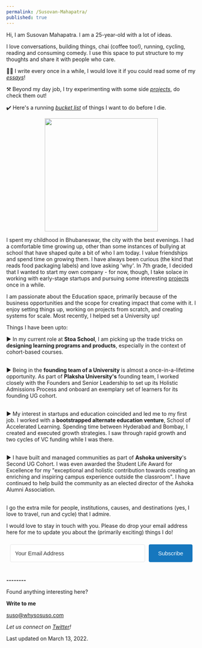 ```yaml
---
permalink: /Susovan-Mahapatra/
published: true
---
```


Hi, I am Susovan Mahapatra. I am a 25-year-old with a lot of ideas.

I love conversations, building things, chai (coffee too!), running, cycling, reading and consuming comedy. I use this space to put structure to my thoughts and share it with people who care.

✍🏽 I write every once in a while, I would love it if you could read some of my _[essays](https://whysosuso.com/essays/)_! 

⚒️ Beyond my day job, I try experimenting with some side _[projects](https://whysosuso.com/projects/)_, do check them out!

✔️ Here's a running _[bucket list](https://whysosuso.com/Susovan-Mahapatra-bucket-list/)_ of things I want to do before I die. 

<p align="center">
<img class="img-responsive" src="https://i.ibb.co/BPx9mGk/Susovan.png" style="width:300px;height:300px;">
</p>

I spent my childhood in Bhubaneswar, the city with the best evenings. I had a comfortable time growing up, other than some instances of bullying at school that have shaped quite a bit of who I am today. I value friendships and spend time on growing them. I have always been curious (the kind that reads food packaging labels) and love asking 'why'. In 7th grade, I decided that I wanted to start my own company - for now, though, I take solace in working with early-stage startups and pursuing some interesting [projects](https://whysosuso.com/projects/) once in a while.

I am passionate about the Education space, primarily because of the business opportunities and the scope for creating impact that come with it. I enjoy setting things up, working on projects from scratch, and creating systems for scale. Most recently, I helped set a University up!

Things I have been upto: 

▶️ In my current role at **Stoa School**, I am picking up the trade tricks on **designing learning programs and products**, especially in the context of cohort-based courses.<br> <br>

▶️ Being in the **founding team of a University** is almost a once-in-a-lifetime opportunity. As part of **Plaksha University's** founding team, I worked closely with the Founders and Senior Leadership to set up its Holistic Admissions Process and onboard an exemplary set of learners for its founding UG cohort. <br> <br>

▶️ My interest in startups and education coincided and led me to my first job. I worked with a **bootstrapped alternate education venture**, School of Accelerated Learning. Spending time between Hyderabad and Bombay, I created and executed growth strategies. I saw through rapid growth and two cycles of VC funding while I was there.<br> <br>

▶️ I have built and managed communities as part of **Ashoka university**'s Second UG Cohort. I was even awarded the Student Life Award for Excellence for my "exceptional and holistic contribution towards creating an enriching and inspiring campus experience outside the classroom". I have continued to help build the community as an elected director of the Ashoka Alumni Association.<br> <br>

I go the extra mile for people, institutions, causes, and destinations (yes, I love to travel, run and cycle) that I admire.

I would love to stay in touch with you. Please do drop your email address here for me to update you about the (primarily exciting) things I do!

<script src="https://f.convertkit.com/ckjs/ck.5.js"></script>
<form action="https://app.convertkit.com/forms/2375423/subscriptions" class="seva-form formkit-form" method="post" data-sv-form="2375423" data-uid="f13526ea1a" data-format="inline" data-version="5" data-options="{&quot;settings&quot;:{&quot;after_subscribe&quot;:{&quot;action&quot;:&quot;message&quot;,&quot;success_message&quot;:&quot;Thank you! This means a lot. You will hear from me soon. &quot;,&quot;redirect_url&quot;:&quot;&quot;},&quot;analytics&quot;:{&quot;google&quot;:null,&quot;facebook&quot;:null,&quot;segment&quot;:null,&quot;pinterest&quot;:null,&quot;sparkloop&quot;:null,&quot;googletagmanager&quot;:null},&quot;modal&quot;:{&quot;trigger&quot;:&quot;timer&quot;,&quot;scroll_percentage&quot;:null,&quot;timer&quot;:5,&quot;devices&quot;:&quot;all&quot;,&quot;show_once_every&quot;:15},&quot;powered_by&quot;:{&quot;show&quot;:true,&quot;url&quot;:&quot;https://convertkit.com?utm_campaign=poweredby&amp;utm_content=form&amp;utm_medium=referral&amp;utm_source=dynamic&quot;},&quot;recaptcha&quot;:{&quot;enabled&quot;:false},&quot;return_visitor&quot;:{&quot;action&quot;:&quot;show&quot;,&quot;custom_content&quot;:&quot;&quot;},&quot;slide_in&quot;:{&quot;display_in&quot;:&quot;bottom_right&quot;,&quot;trigger&quot;:&quot;timer&quot;,&quot;scroll_percentage&quot;:null,&quot;timer&quot;:5,&quot;devices&quot;:&quot;all&quot;,&quot;show_once_every&quot;:15},&quot;sticky_bar&quot;:{&quot;display_in&quot;:&quot;top&quot;,&quot;trigger&quot;:&quot;timer&quot;,&quot;scroll_percentage&quot;:null,&quot;timer&quot;:5,&quot;devices&quot;:&quot;all&quot;,&quot;show_once_every&quot;:15}},&quot;version&quot;:&quot;5&quot;}" min-width="400 500 600 700 800"><div data-style="clean"><ul class="formkit-alert formkit-alert-error" data-element="errors" data-group="alert"></ul><div data-element="fields" data-stacked="false" class="seva-fields formkit-fields"><div class="formkit-field"><input class="formkit-input" name="email_address" aria-label="Your Email Address" placeholder="Your Email Address" required="" type="email" style="color: rgb(0, 0, 0); border-color: rgb(227, 227, 227); border-radius: 4px; font-weight: 400;"></div><button data-element="submit" class="formkit-submit formkit-submit" style="color: rgb(255, 255, 255); background-color: rgb(22, 119, 190); border-radius: 4px; font-weight: 400;"><div class="formkit-spinner"><div></div><div></div><div></div></div><span class="">Subscribe</span></button></div><div class="formkit-powered-by-convertkit-container"></div></div><style>.formkit-form[data-uid="f13526ea1a"] *{box-sizing:border-box;}.formkit-form[data-uid="f13526ea1a"]{-webkit-font-smoothing:antialiased;-moz-osx-font-smoothing:grayscale;}.formkit-form[data-uid="f13526ea1a"] legend{border:none;font-size:inherit;margin-bottom:10px;padding:0;position:relative;display:table;}.formkit-form[data-uid="f13526ea1a"] fieldset{border:0;padding:0.01em 0 0 0;margin:0;min-width:0;}.formkit-form[data-uid="f13526ea1a"] body:not(:-moz-handler-blocked) fieldset{display:table-cell;}.formkit-form[data-uid="f13526ea1a"] h1,.formkit-form[data-uid="f13526ea1a"] h2,.formkit-form[data-uid="f13526ea1a"] h3,.formkit-form[data-uid="f13526ea1a"] h4,.formkit-form[data-uid="f13526ea1a"] h5,.formkit-form[data-uid="f13526ea1a"] h6{color:inherit;font-size:inherit;font-weight:inherit;}.formkit-form[data-uid="f13526ea1a"] p{color:inherit;font-size:inherit;font-weight:inherit;}.formkit-form[data-uid="f13526ea1a"] ol:not([template-default]),.formkit-form[data-uid="f13526ea1a"] ul:not([template-default]),.formkit-form[data-uid="f13526ea1a"] blockquote:not([template-default]){text-align:left;}.formkit-form[data-uid="f13526ea1a"] p:not([template-default]),.formkit-form[data-uid="f13526ea1a"] hr:not([template-default]),.formkit-form[data-uid="f13526ea1a"] blockquote:not([template-default]),.formkit-form[data-uid="f13526ea1a"] ol:not([template-default]),.formkit-form[data-uid="f13526ea1a"] ul:not([template-default]){color:inherit;font-style:initial;}.formkit-form[data-uid="f13526ea1a"] .ordered-list,.formkit-form[data-uid="f13526ea1a"] .unordered-list{list-style-position:outside !important;padding-left:1em;}.formkit-form[data-uid="f13526ea1a"] .list-item{padding-left:0;}.formkit-form[data-uid="f13526ea1a"][data-format="modal"]{display:none;}.formkit-form[data-uid="f13526ea1a"][data-format="slide in"]{display:none;}.formkit-form[data-uid="f13526ea1a"][data-format="sticky bar"]{display:none;}.formkit-sticky-bar .formkit-form[data-uid="f13526ea1a"][data-format="sticky bar"]{display:block;}.formkit-form[data-uid="f13526ea1a"] .formkit-input,.formkit-form[data-uid="f13526ea1a"] .formkit-select,.formkit-form[data-uid="f13526ea1a"] .formkit-checkboxes{width:100%;}.formkit-form[data-uid="f13526ea1a"] .formkit-button,.formkit-form[data-uid="f13526ea1a"] .formkit-submit{border:0;border-radius:5px;color:#ffffff;cursor:pointer;display:inline-block;text-align:center;font-size:15px;font-weight:500;cursor:pointer;margin-bottom:15px;overflow:hidden;padding:0;position:relative;vertical-align:middle;}.formkit-form[data-uid="f13526ea1a"] .formkit-button:hover,.formkit-form[data-uid="f13526ea1a"] .formkit-submit:hover,.formkit-form[data-uid="f13526ea1a"] .formkit-button:focus,.formkit-form[data-uid="f13526ea1a"] .formkit-submit:focus{outline:none;}.formkit-form[data-uid="f13526ea1a"] .formkit-button:hover > span,.formkit-form[data-uid="f13526ea1a"] .formkit-submit:hover > span,.formkit-form[data-uid="f13526ea1a"] .formkit-button:focus > span,.formkit-form[data-uid="f13526ea1a"] .formkit-submit:focus > span{background-color:rgba(0,0,0,0.1);}.formkit-form[data-uid="f13526ea1a"] .formkit-button > span,.formkit-form[data-uid="f13526ea1a"] .formkit-submit > span{display:block;-webkit-transition:all 300ms ease-in-out;transition:all 300ms ease-in-out;padding:12px 24px;}.formkit-form[data-uid="f13526ea1a"] .formkit-input{background:#ffffff;font-size:15px;padding:12px;border:1px solid #e3e3e3;-webkit-flex:1 0 auto;-ms-flex:1 0 auto;flex:1 0 auto;line-height:1.4;margin:0;-webkit-transition:border-color ease-out 300ms;transition:border-color ease-out 300ms;}.formkit-form[data-uid="f13526ea1a"] .formkit-input:focus{outline:none;border-color:#1677be;-webkit-transition:border-color ease 300ms;transition:border-color ease 300ms;}.formkit-form[data-uid="f13526ea1a"] .formkit-input::-webkit-input-placeholder{color:inherit;opacity:0.8;}.formkit-form[data-uid="f13526ea1a"] .formkit-input::-moz-placeholder{color:inherit;opacity:0.8;}.formkit-form[data-uid="f13526ea1a"] .formkit-input:-ms-input-placeholder{color:inherit;opacity:0.8;}.formkit-form[data-uid="f13526ea1a"] .formkit-input::placeholder{color:inherit;opacity:0.8;}.formkit-form[data-uid="f13526ea1a"] [data-group="dropdown"]{position:relative;display:inline-block;width:100%;}.formkit-form[data-uid="f13526ea1a"] [data-group="dropdown"]::before{content:"";top:calc(50% - 2.5px);right:10px;position:absolute;pointer-events:none;border-color:#4f4f4f transparent transparent transparent;border-style:solid;border-width:6px 6px 0 6px;height:0;width:0;z-index:999;}.formkit-form[data-uid="f13526ea1a"] [data-group="dropdown"] select{height:auto;width:100%;cursor:pointer;color:#333333;line-height:1.4;margin-bottom:0;padding:0 6px;-webkit-appearance:none;-moz-appearance:none;appearance:none;font-size:15px;padding:12px;padding-right:25px;border:1px solid #e3e3e3;background:#ffffff;}.formkit-form[data-uid="f13526ea1a"] [data-group="dropdown"] select:focus{outline:none;}.formkit-form[data-uid="f13526ea1a"] [data-group="checkboxes"]{text-align:left;margin:0;}.formkit-form[data-uid="f13526ea1a"] [data-group="checkboxes"] [data-group="checkbox"]{margin-bottom:10px;}.formkit-form[data-uid="f13526ea1a"] [data-group="checkboxes"] [data-group="checkbox"] *{cursor:pointer;}.formkit-form[data-uid="f13526ea1a"] [data-group="checkboxes"] [data-group="checkbox"]:last-of-type{margin-bottom:0;}.formkit-form[data-uid="f13526ea1a"] [data-group="checkboxes"] [data-group="checkbox"] input[type="checkbox"]{display:none;}.formkit-form[data-uid="f13526ea1a"] [data-group="checkboxes"] [data-group="checkbox"] input[type="checkbox"] + label::after{content:none;}.formkit-form[data-uid="f13526ea1a"] [data-group="checkboxes"] [data-group="checkbox"] input[type="checkbox"]:checked + label::after{border-color:#ffffff;content:"";}.formkit-form[data-uid="f13526ea1a"] [data-group="checkboxes"] [data-group="checkbox"] input[type="checkbox"]:checked + label::before{background:#10bf7a;border-color:#10bf7a;}.formkit-form[data-uid="f13526ea1a"] [data-group="checkboxes"] [data-group="checkbox"] label{position:relative;display:inline-block;padding-left:28px;}.formkit-form[data-uid="f13526ea1a"] [data-group="checkboxes"] [data-group="checkbox"] label::before,.formkit-form[data-uid="f13526ea1a"] [data-group="checkboxes"] [data-group="checkbox"] label::after{position:absolute;content:"";display:inline-block;}.formkit-form[data-uid="f13526ea1a"] [data-group="checkboxes"] [data-group="checkbox"] label::before{height:16px;width:16px;border:1px solid #e3e3e3;background:#ffffff;left:0px;top:3px;}.formkit-form[data-uid="f13526ea1a"] [data-group="checkboxes"] [data-group="checkbox"] label::after{height:4px;width:8px;border-left:2px solid #4d4d4d;border-bottom:2px solid #4d4d4d;-webkit-transform:rotate(-45deg);-ms-transform:rotate(-45deg);transform:rotate(-45deg);left:4px;top:8px;}.formkit-form[data-uid="f13526ea1a"] .formkit-alert{background:#f9fafb;border:1px solid #e3e3e3;border-radius:5px;-webkit-flex:1 0 auto;-ms-flex:1 0 auto;flex:1 0 auto;list-style:none;margin:25px auto;padding:12px;text-align:center;width:100%;}.formkit-form[data-uid="f13526ea1a"] .formkit-alert:empty{display:none;}.formkit-form[data-uid="f13526ea1a"] .formkit-alert-success{background:#d3fbeb;border-color:#10bf7a;color:#0c905c;}.formkit-form[data-uid="f13526ea1a"] .formkit-alert-error{background:#fde8e2;border-color:#f2643b;color:#ea4110;}.formkit-form[data-uid="f13526ea1a"] .formkit-spinner{display:-webkit-box;display:-webkit-flex;display:-ms-flexbox;display:flex;height:0px;width:0px;margin:0 auto;position:absolute;top:0;left:0;right:0;width:0px;overflow:hidden;text-align:center;-webkit-transition:all 300ms ease-in-out;transition:all 300ms ease-in-out;}.formkit-form[data-uid="f13526ea1a"] .formkit-spinner > div{margin:auto;width:12px;height:12px;background-color:#fff;opacity:0.3;border-radius:100%;display:inline-block;-webkit-animation:formkit-bouncedelay-formkit-form-data-uid-f13526ea1a- 1.4s infinite ease-in-out both;animation:formkit-bouncedelay-formkit-form-data-uid-f13526ea1a- 1.4s infinite ease-in-out both;}.formkit-form[data-uid="f13526ea1a"] .formkit-spinner > div:nth-child(1){-webkit-animation-delay:-0.32s;animation-delay:-0.32s;}.formkit-form[data-uid="f13526ea1a"] .formkit-spinner > div:nth-child(2){-webkit-animation-delay:-0.16s;animation-delay:-0.16s;}.formkit-form[data-uid="f13526ea1a"] .formkit-submit[data-active] .formkit-spinner{opacity:1;height:100%;width:50px;}.formkit-form[data-uid="f13526ea1a"] .formkit-submit[data-active] .formkit-spinner ~ span{opacity:0;}.formkit-form[data-uid="f13526ea1a"] .formkit-powered-by[data-active="false"]{opacity:0.35;}.formkit-form[data-uid="f13526ea1a"] .formkit-powered-by-convertkit-container{display:-webkit-box;display:-webkit-flex;display:-ms-flexbox;display:flex;width:100%;z-index:5;margin:10px 0;position:relative;}.formkit-form[data-uid="f13526ea1a"] .formkit-powered-by-convertkit-container[data-active="false"]{opacity:0.35;}.formkit-form[data-uid="f13526ea1a"] .formkit-powered-by-convertkit{-webkit-align-items:center;-webkit-box-align:center;-ms-flex-align:center;align-items:center;background-color:#ffffff;border:1px solid #dce1e5;border-radius:4px;color:#373f45;cursor:pointer;display:block;height:36px;margin:0 auto;opacity:0.95;padding:0;-webkit-text-decoration:none;text-decoration:none;text-indent:100%;-webkit-transition:ease-in-out all 200ms;transition:ease-in-out all 200ms;white-space:nowrap;overflow:hidden;-webkit-user-select:none;-moz-user-select:none;-ms-user-select:none;user-select:none;width:190px;background-repeat:no-repeat;background-position:center;background-image:url("data:image/svg+xml;charset=utf8,%3Csvg width='162' height='20' viewBox='0 0 162 20' fill='none' xmlns='http://www.w3.org/2000/svg'%3E%3Cpath d='M83.0561 15.2457C86.675 15.2457 89.4722 12.5154 89.4722 9.14749C89.4722 5.99211 86.8443 4.06563 85.1038 4.06563C82.6801 4.06563 80.7373 5.76407 80.4605 8.28551C80.4092 8.75244 80.0387 9.14403 79.5686 9.14069C78.7871 9.13509 77.6507 9.12841 76.9314 9.13092C76.6217 9.13199 76.3658 8.88106 76.381 8.57196C76.4895 6.38513 77.2218 4.3404 78.618 2.76974C80.1695 1.02445 82.4289 0 85.1038 0C89.5979 0 93.8406 4.07791 93.8406 9.14749C93.8406 14.7608 89.1832 19.3113 83.1517 19.3113C78.8502 19.3113 74.5179 16.5041 73.0053 12.5795C72.9999 12.565 72.9986 12.5492 73.0015 12.534C73.0218 12.4179 73.0617 12.3118 73.1011 12.2074C73.1583 12.0555 73.2143 11.907 73.2062 11.7359L73.18 11.1892C73.174 11.0569 73.2075 10.9258 73.2764 10.8127C73.3452 10.6995 73.4463 10.6094 73.5666 10.554L73.7852 10.4523C73.9077 10.3957 74.0148 10.3105 74.0976 10.204C74.1803 10.0974 74.2363 9.97252 74.2608 9.83983C74.3341 9.43894 74.6865 9.14749 75.0979 9.14749C75.7404 9.14749 76.299 9.57412 76.5088 10.1806C77.5188 13.1 79.1245 15.2457 83.0561 15.2457Z' fill='%23373F45'/%3E%3Cpath d='M155.758 6.91365C155.028 6.91365 154.804 6.47916 154.804 5.98857C154.804 5.46997 154.986 5.06348 155.758 5.06348C156.53 5.06348 156.712 5.46997 156.712 5.98857C156.712 6.47905 156.516 6.91365 155.758 6.91365ZM142.441 12.9304V9.32833L141.415 9.32323V8.90392C141.415 8.44719 141.786 8.07758 142.244 8.07986L142.441 8.08095V6.55306L144.082 6.09057V8.08073H145.569V8.50416C145.569 8.61242 145.548 8.71961 145.506 8.81961C145.465 8.91961 145.404 9.01047 145.328 9.08699C145.251 9.16351 145.16 9.2242 145.06 9.26559C144.96 9.30698 144.853 9.32826 144.745 9.32822H144.082V12.7201C144.082 13.2423 144.378 13.4256 144.76 13.4887C145.209 13.5629 145.583 13.888 145.583 14.343V14.9626C144.029 14.9626 142.441 14.8942 142.441 12.9304Z' fill='%23373F45'/%3E%3Cpath d='M110.058 7.92554C108.417 7.88344 106.396 8.92062 106.396 11.5137C106.396 14.0646 108.417 15.0738 110.058 15.0318C111.742 15.0738 113.748 14.0646 113.748 11.5137C113.748 8.92062 111.742 7.88344 110.058 7.92554ZM110.07 13.7586C108.878 13.7586 108.032 12.8905 108.032 11.461C108.032 10.1013 108.878 9.20569 110.071 9.20569C111.263 9.20569 112.101 10.0995 112.101 11.459C112.101 12.8887 111.263 13.7586 110.07 13.7586Z' fill='%23373F45'/%3E%3Cpath d='M118.06 7.94098C119.491 7.94098 120.978 8.33337 120.978 11.1366V14.893H120.063C119.608 14.893 119.238 14.524 119.238 14.0689V10.9965C119.238 9.66506 118.747 9.16047 117.891 9.16047C117.414 9.16047 116.797 9.52486 116.502 9.81915V14.069C116.502 14.1773 116.481 14.2845 116.44 14.3845C116.398 14.4845 116.337 14.5753 116.261 14.6519C116.184 14.7284 116.093 14.7891 115.993 14.8305C115.893 14.8719 115.786 14.8931 115.678 14.8931H114.847V8.10918H115.773C115.932 8.10914 116.087 8.16315 116.212 8.26242C116.337 8.36168 116.424 8.50033 116.46 8.65577C116.881 8.19328 117.428 7.94098 118.06 7.94098ZM122.854 8.09713C123.024 8.09708 123.19 8.1496 123.329 8.2475C123.468 8.34541 123.574 8.48391 123.631 8.64405L125.133 12.8486L126.635 8.64415C126.692 8.48402 126.798 8.34551 126.937 8.2476C127.076 8.1497 127.242 8.09718 127.412 8.09724H128.598L126.152 14.3567C126.091 14.5112 125.986 14.6439 125.849 14.7374C125.711 14.831 125.549 14.881 125.383 14.8809H124.333L121.668 8.09713H122.854Z' fill='%23373F45'/%3E%3Cpath d='M135.085 14.5514C134.566 14.7616 133.513 15.0416 132.418 15.0416C130.496 15.0416 129.024 13.9345 129.024 11.4396C129.024 9.19701 130.451 7.99792 132.191 7.99792C134.338 7.99792 135.254 9.4378 135.158 11.3979C135.139 11.8029 134.786 12.0983 134.38 12.0983H130.679C130.763 13.1916 131.562 13.7662 132.615 13.7662C133.028 13.7662 133.462 13.7452 133.983 13.6481C134.535 13.545 135.085 13.9375 135.085 14.4985V14.5514ZM133.673 10.949C133.785 9.87621 133.061 9.28752 132.191 9.28752C131.321 9.28752 130.734 9.93979 130.679 10.9489L133.673 10.949Z' fill='%23373F45'/%3E%3Cpath d='M137.345 8.11122C137.497 8.11118 137.645 8.16229 137.765 8.25635C137.884 8.35041 137.969 8.48197 138.005 8.62993C138.566 8.20932 139.268 7.94303 139.759 7.94303C139.801 7.94303 140.068 7.94303 140.489 7.99913V8.7265C140.489 9.11748 140.15 9.4147 139.759 9.4147C139.31 9.4147 138.651 9.5829 138.131 9.8773V14.8951H136.462V8.11112L137.345 8.11122ZM156.6 14.0508V8.09104H155.769C155.314 8.09104 154.944 8.45999 154.944 8.9151V14.8748H155.775C156.23 14.8748 156.6 14.5058 156.6 14.0508ZM158.857 12.9447V9.34254H157.749V8.91912C157.749 8.46401 158.118 8.09506 158.574 8.09506H158.857V6.56739L160.499 6.10479V8.09506H161.986V8.51848C161.986 8.97359 161.617 9.34254 161.161 9.34254H160.499V12.7345C160.499 13.2566 160.795 13.44 161.177 13.503C161.626 13.5774 162 13.9024 162 14.3574V14.977C160.446 14.977 158.857 14.9086 158.857 12.9447ZM98.1929 10.1124C98.2033 6.94046 100.598 5.16809 102.895 5.16809C104.171 5.16809 105.342 5.44285 106.304 6.12953L105.914 6.6631C105.654 7.02011 105.16 7.16194 104.749 6.99949C104.169 6.7702 103.622 6.7218 103.215 6.7218C101.335 6.7218 99.9169 7.92849 99.9068 10.1123C99.9169 12.2959 101.335 13.5201 103.215 13.5201C103.622 13.5201 104.169 13.4717 104.749 13.2424C105.16 13.0799 105.654 13.2046 105.914 13.5615L106.304 14.0952C105.342 14.7819 104.171 15.0566 102.895 15.0566C100.598 15.0566 98.2033 13.2842 98.1929 10.1124ZM147.619 5.21768C148.074 5.21768 148.444 5.58663 148.444 6.04174V9.81968L151.82 5.58131C151.897 5.47733 151.997 5.39282 152.112 5.3346C152.227 5.27638 152.355 5.24607 152.484 5.24611H153.984L150.166 10.0615L153.984 14.8749H152.484C152.355 14.8749 152.227 14.8446 152.112 14.7864C151.997 14.7281 151.897 14.6436 151.82 14.5397L148.444 10.3025V14.0508C148.444 14.5059 148.074 14.8749 147.619 14.8749H146.746V5.21768H147.619Z' fill='%23373F45'/%3E%3Cpath d='M0.773438 6.5752H2.68066C3.56543 6.5752 4.2041 6.7041 4.59668 6.96191C4.99219 7.21973 5.18994 7.62695 5.18994 8.18359C5.18994 8.55859 5.09326 8.87061 4.8999 9.11963C4.70654 9.36865 4.42822 9.52539 4.06494 9.58984V9.63379C4.51611 9.71875 4.84717 9.88721 5.05811 10.1392C5.27197 10.3882 5.37891 10.7266 5.37891 11.1543C5.37891 11.7314 5.17676 12.1841 4.77246 12.5122C4.37109 12.8374 3.81152 13 3.09375 13H0.773438V6.5752ZM1.82373 9.22949H2.83447C3.27393 9.22949 3.59473 9.16064 3.79688 9.02295C3.99902 8.88232 4.1001 8.64502 4.1001 8.31104C4.1001 8.00928 3.99023 7.79102 3.77051 7.65625C3.55371 7.52148 3.20801 7.4541 2.7334 7.4541H1.82373V9.22949ZM1.82373 10.082V12.1167H2.93994C3.37939 12.1167 3.71045 12.0332 3.93311 11.8662C4.15869 11.6963 4.27148 11.4297 4.27148 11.0664C4.27148 10.7324 4.15723 10.4849 3.92871 10.3237C3.7002 10.1626 3.35303 10.082 2.88721 10.082H1.82373Z' fill='%23373F45'/%3E%3Cpath d='M13.011 6.5752V10.7324C13.011 11.207 12.9084 11.623 12.7034 11.9805C12.5012 12.335 12.2068 12.6089 11.8201 12.8022C11.4363 12.9927 10.9763 13.0879 10.4402 13.0879C9.6433 13.0879 9.02368 12.877 8.5813 12.4551C8.13892 12.0332 7.91772 11.4531 7.91772 10.7148V6.5752H8.9724V10.6401C8.9724 11.1704 9.09546 11.5615 9.34155 11.8135C9.58765 12.0654 9.96557 12.1914 10.4753 12.1914C11.4656 12.1914 11.9607 11.6714 11.9607 10.6313V6.5752H13.011Z' fill='%23373F45'/%3E%3Cpath d='M15.9146 13V6.5752H16.9649V13H15.9146Z' fill='%23373F45'/%3E%3Cpath d='M19.9255 13V6.5752H20.9758V12.0991H23.696V13H19.9255Z' fill='%23373F45'/%3E%3Cpath d='M28.2828 13H27.2325V7.47607H25.3428V6.5752H30.1724V7.47607H28.2828V13Z' fill='%23373F45'/%3E%3Cpath d='M41.9472 13H40.8046L39.7148 9.16796C39.6679 9.00097 39.6093 8.76074 39.539 8.44727C39.4687 8.13086 39.4262 7.91113 39.4116 7.78809C39.3823 7.97559 39.3339 8.21875 39.2665 8.51758C39.2021 8.81641 39.1479 9.03905 39.1039 9.18554L38.0405 13H36.8979L36.0673 9.7832L35.2236 6.5752H36.2958L37.2143 10.3193C37.3578 10.9199 37.4604 11.4502 37.5219 11.9102C37.5541 11.6611 37.6025 11.3828 37.6669 11.0752C37.7314 10.7676 37.79 10.5186 37.8427 10.3281L38.8886 6.5752H39.9301L41.0024 10.3457C41.1049 10.6943 41.2133 11.2158 41.3276 11.9102C41.3715 11.4912 41.477 10.958 41.644 10.3105L42.558 6.5752H43.6215L41.9472 13Z' fill='%23373F45'/%3E%3Cpath d='M45.7957 13V6.5752H46.846V13H45.7957Z' fill='%23373F45'/%3E%3Cpath d='M52.0258 13H50.9755V7.47607H49.0859V6.5752H53.9155V7.47607H52.0258V13Z' fill='%23373F45'/%3E%3Cpath d='M61.2312 13H60.1765V10.104H57.2146V13H56.1643V6.5752H57.2146V9.20312H60.1765V6.5752H61.2312V13Z' fill='%23373F45'/%3E%3C/svg%3E");}.formkit-form[data-uid="f13526ea1a"] .formkit-powered-by-convertkit:hover,.formkit-form[data-uid="f13526ea1a"] .formkit-powered-by-convertkit:focus{background-color:#ffffff;-webkit-transform:scale(1.025) perspective(1px);-ms-transform:scale(1.025) perspective(1px);transform:scale(1.025) perspective(1px);opacity:1;}.formkit-form[data-uid="f13526ea1a"] .formkit-powered-by-convertkit[data-variant="dark"],.formkit-form[data-uid="f13526ea1a"] .formkit-powered-by-convertkit[data-variant="light"]{background-color:transparent;border-color:transparent;width:166px;}.formkit-form[data-uid="f13526ea1a"] .formkit-powered-by-convertkit[data-variant="light"]{color:#ffffff;background-image:url("data:image/svg+xml;charset=utf8,%3Csvg width='162' height='20' viewBox='0 0 162 20' fill='none' xmlns='http://www.w3.org/2000/svg'%3E%3Cpath d='M83.0561 15.2457C86.675 15.2457 89.4722 12.5154 89.4722 9.14749C89.4722 5.99211 86.8443 4.06563 85.1038 4.06563C82.6801 4.06563 80.7373 5.76407 80.4605 8.28551C80.4092 8.75244 80.0387 9.14403 79.5686 9.14069C78.7871 9.13509 77.6507 9.12841 76.9314 9.13092C76.6217 9.13199 76.3658 8.88106 76.381 8.57196C76.4895 6.38513 77.2218 4.3404 78.618 2.76974C80.1695 1.02445 82.4289 0 85.1038 0C89.5979 0 93.8406 4.07791 93.8406 9.14749C93.8406 14.7608 89.1832 19.3113 83.1517 19.3113C78.8502 19.3113 74.5179 16.5041 73.0053 12.5795C72.9999 12.565 72.9986 12.5492 73.0015 12.534C73.0218 12.4179 73.0617 12.3118 73.1011 12.2074C73.1583 12.0555 73.2143 11.907 73.2062 11.7359L73.18 11.1892C73.174 11.0569 73.2075 10.9258 73.2764 10.8127C73.3452 10.6995 73.4463 10.6094 73.5666 10.554L73.7852 10.4523C73.9077 10.3957 74.0148 10.3105 74.0976 10.204C74.1803 10.0974 74.2363 9.97252 74.2608 9.83983C74.3341 9.43894 74.6865 9.14749 75.0979 9.14749C75.7404 9.14749 76.299 9.57412 76.5088 10.1806C77.5188 13.1 79.1245 15.2457 83.0561 15.2457Z' fill='white'/%3E%3Cpath d='M155.758 6.91365C155.028 6.91365 154.804 6.47916 154.804 5.98857C154.804 5.46997 154.986 5.06348 155.758 5.06348C156.53 5.06348 156.712 5.46997 156.712 5.98857C156.712 6.47905 156.516 6.91365 155.758 6.91365ZM142.441 12.9304V9.32833L141.415 9.32323V8.90392C141.415 8.44719 141.786 8.07758 142.244 8.07986L142.441 8.08095V6.55306L144.082 6.09057V8.08073H145.569V8.50416C145.569 8.61242 145.548 8.71961 145.506 8.81961C145.465 8.91961 145.404 9.01047 145.328 9.08699C145.251 9.16351 145.16 9.2242 145.06 9.26559C144.96 9.30698 144.853 9.32826 144.745 9.32822H144.082V12.7201C144.082 13.2423 144.378 13.4256 144.76 13.4887C145.209 13.5629 145.583 13.888 145.583 14.343V14.9626C144.029 14.9626 142.441 14.8942 142.441 12.9304Z' fill='white'/%3E%3Cpath d='M110.058 7.92554C108.417 7.88344 106.396 8.92062 106.396 11.5137C106.396 14.0646 108.417 15.0738 110.058 15.0318C111.742 15.0738 113.748 14.0646 113.748 11.5137C113.748 8.92062 111.742 7.88344 110.058 7.92554ZM110.07 13.7586C108.878 13.7586 108.032 12.8905 108.032 11.461C108.032 10.1013 108.878 9.20569 110.071 9.20569C111.263 9.20569 112.101 10.0995 112.101 11.459C112.101 12.8887 111.263 13.7586 110.07 13.7586Z' fill='white'/%3E%3Cpath d='M118.06 7.94098C119.491 7.94098 120.978 8.33337 120.978 11.1366V14.893H120.063C119.608 14.893 119.238 14.524 119.238 14.0689V10.9965C119.238 9.66506 118.747 9.16047 117.891 9.16047C117.414 9.16047 116.797 9.52486 116.502 9.81915V14.069C116.502 14.1773 116.481 14.2845 116.44 14.3845C116.398 14.4845 116.337 14.5753 116.261 14.6519C116.184 14.7284 116.093 14.7891 115.993 14.8305C115.893 14.8719 115.786 14.8931 115.678 14.8931H114.847V8.10918H115.773C115.932 8.10914 116.087 8.16315 116.212 8.26242C116.337 8.36168 116.424 8.50033 116.46 8.65577C116.881 8.19328 117.428 7.94098 118.06 7.94098ZM122.854 8.09713C123.024 8.09708 123.19 8.1496 123.329 8.2475C123.468 8.34541 123.574 8.48391 123.631 8.64405L125.133 12.8486L126.635 8.64415C126.692 8.48402 126.798 8.34551 126.937 8.2476C127.076 8.1497 127.242 8.09718 127.412 8.09724H128.598L126.152 14.3567C126.091 14.5112 125.986 14.6439 125.849 14.7374C125.711 14.831 125.549 14.881 125.383 14.8809H124.333L121.668 8.09713H122.854Z' fill='white'/%3E%3Cpath d='M135.085 14.5514C134.566 14.7616 133.513 15.0416 132.418 15.0416C130.496 15.0416 129.024 13.9345 129.024 11.4396C129.024 9.19701 130.451 7.99792 132.191 7.99792C134.338 7.99792 135.254 9.4378 135.158 11.3979C135.139 11.8029 134.786 12.0983 134.38 12.0983H130.679C130.763 13.1916 131.562 13.7662 132.615 13.7662C133.028 13.7662 133.462 13.7452 133.983 13.6481C134.535 13.545 135.085 13.9375 135.085 14.4985V14.5514ZM133.673 10.949C133.785 9.87621 133.061 9.28752 132.191 9.28752C131.321 9.28752 130.734 9.93979 130.679 10.9489L133.673 10.949Z' fill='white'/%3E%3Cpath d='M137.345 8.11122C137.497 8.11118 137.645 8.16229 137.765 8.25635C137.884 8.35041 137.969 8.48197 138.005 8.62993C138.566 8.20932 139.268 7.94303 139.759 7.94303C139.801 7.94303 140.068 7.94303 140.489 7.99913V8.7265C140.489 9.11748 140.15 9.4147 139.759 9.4147C139.31 9.4147 138.651 9.5829 138.131 9.8773V14.8951H136.462V8.11112L137.345 8.11122ZM156.6 14.0508V8.09104H155.769C155.314 8.09104 154.944 8.45999 154.944 8.9151V14.8748H155.775C156.23 14.8748 156.6 14.5058 156.6 14.0508ZM158.857 12.9447V9.34254H157.749V8.91912C157.749 8.46401 158.118 8.09506 158.574 8.09506H158.857V6.56739L160.499 6.10479V8.09506H161.986V8.51848C161.986 8.97359 161.617 9.34254 161.161 9.34254H160.499V12.7345C160.499 13.2566 160.795 13.44 161.177 13.503C161.626 13.5774 162 13.9024 162 14.3574V14.977C160.446 14.977 158.857 14.9086 158.857 12.9447ZM98.1929 10.1124C98.2033 6.94046 100.598 5.16809 102.895 5.16809C104.171 5.16809 105.342 5.44285 106.304 6.12953L105.914 6.6631C105.654 7.02011 105.16 7.16194 104.749 6.99949C104.169 6.7702 103.622 6.7218 103.215 6.7218C101.335 6.7218 99.9169 7.92849 99.9068 10.1123C99.9169 12.2959 101.335 13.5201 103.215 13.5201C103.622 13.5201 104.169 13.4717 104.749 13.2424C105.16 13.0799 105.654 13.2046 105.914 13.5615L106.304 14.0952C105.342 14.7819 104.171 15.0566 102.895 15.0566C100.598 15.0566 98.2033 13.2842 98.1929 10.1124ZM147.619 5.21768C148.074 5.21768 148.444 5.58663 148.444 6.04174V9.81968L151.82 5.58131C151.897 5.47733 151.997 5.39282 152.112 5.3346C152.227 5.27638 152.355 5.24607 152.484 5.24611H153.984L150.166 10.0615L153.984 14.8749H152.484C152.355 14.8749 152.227 14.8446 152.112 14.7864C151.997 14.7281 151.897 14.6436 151.82 14.5397L148.444 10.3025V14.0508C148.444 14.5059 148.074 14.8749 147.619 14.8749H146.746V5.21768H147.619Z' fill='white'/%3E%3Cpath d='M0.773438 6.5752H2.68066C3.56543 6.5752 4.2041 6.7041 4.59668 6.96191C4.99219 7.21973 5.18994 7.62695 5.18994 8.18359C5.18994 8.55859 5.09326 8.87061 4.8999 9.11963C4.70654 9.36865 4.42822 9.52539 4.06494 9.58984V9.63379C4.51611 9.71875 4.84717 9.88721 5.05811 10.1392C5.27197 10.3882 5.37891 10.7266 5.37891 11.1543C5.37891 11.7314 5.17676 12.1841 4.77246 12.5122C4.37109 12.8374 3.81152 13 3.09375 13H0.773438V6.5752ZM1.82373 9.22949H2.83447C3.27393 9.22949 3.59473 9.16064 3.79688 9.02295C3.99902 8.88232 4.1001 8.64502 4.1001 8.31104C4.1001 8.00928 3.99023 7.79102 3.77051 7.65625C3.55371 7.52148 3.20801 7.4541 2.7334 7.4541H1.82373V9.22949ZM1.82373 10.082V12.1167H2.93994C3.37939 12.1167 3.71045 12.0332 3.93311 11.8662C4.15869 11.6963 4.27148 11.4297 4.27148 11.0664C4.27148 10.7324 4.15723 10.4849 3.92871 10.3237C3.7002 10.1626 3.35303 10.082 2.88721 10.082H1.82373Z' fill='white'/%3E%3Cpath d='M13.011 6.5752V10.7324C13.011 11.207 12.9084 11.623 12.7034 11.9805C12.5012 12.335 12.2068 12.6089 11.8201 12.8022C11.4363 12.9927 10.9763 13.0879 10.4402 13.0879C9.6433 13.0879 9.02368 12.877 8.5813 12.4551C8.13892 12.0332 7.91772 11.4531 7.91772 10.7148V6.5752H8.9724V10.6401C8.9724 11.1704 9.09546 11.5615 9.34155 11.8135C9.58765 12.0654 9.96557 12.1914 10.4753 12.1914C11.4656 12.1914 11.9607 11.6714 11.9607 10.6313V6.5752H13.011Z' fill='white'/%3E%3Cpath d='M15.9146 13V6.5752H16.9649V13H15.9146Z' fill='white'/%3E%3Cpath d='M19.9255 13V6.5752H20.9758V12.0991H23.696V13H19.9255Z' fill='white'/%3E%3Cpath d='M28.2828 13H27.2325V7.47607H25.3428V6.5752H30.1724V7.47607H28.2828V13Z' fill='white'/%3E%3Cpath d='M41.9472 13H40.8046L39.7148 9.16796C39.6679 9.00097 39.6093 8.76074 39.539 8.44727C39.4687 8.13086 39.4262 7.91113 39.4116 7.78809C39.3823 7.97559 39.3339 8.21875 39.2665 8.51758C39.2021 8.81641 39.1479 9.03905 39.1039 9.18554L38.0405 13H36.8979L36.0673 9.7832L35.2236 6.5752H36.2958L37.2143 10.3193C37.3578 10.9199 37.4604 11.4502 37.5219 11.9102C37.5541 11.6611 37.6025 11.3828 37.6669 11.0752C37.7314 10.7676 37.79 10.5186 37.8427 10.3281L38.8886 6.5752H39.9301L41.0024 10.3457C41.1049 10.6943 41.2133 11.2158 41.3276 11.9102C41.3715 11.4912 41.477 10.958 41.644 10.3105L42.558 6.5752H43.6215L41.9472 13Z' fill='white'/%3E%3Cpath d='M45.7957 13V6.5752H46.846V13H45.7957Z' fill='white'/%3E%3Cpath d='M52.0258 13H50.9755V7.47607H49.0859V6.5752H53.9155V7.47607H52.0258V13Z' fill='white'/%3E%3Cpath d='M61.2312 13H60.1765V10.104H57.2146V13H56.1643V6.5752H57.2146V9.20312H60.1765V6.5752H61.2312V13Z' fill='white'/%3E%3C/svg%3E");}@-webkit-keyframes formkit-bouncedelay-formkit-form-data-uid-f13526ea1a-{0%,80%,100%{-webkit-transform:scale(0);-ms-transform:scale(0);transform:scale(0);}40%{-webkit-transform:scale(1);-ms-transform:scale(1);transform:scale(1);}}@keyframes formkit-bouncedelay-formkit-form-data-uid-f13526ea1a-{0%,80%,100%{-webkit-transform:scale(0);-ms-transform:scale(0);transform:scale(0);}40%{-webkit-transform:scale(1);-ms-transform:scale(1);transform:scale(1);}}.formkit-form[data-uid="f13526ea1a"] blockquote{padding:10px 20px;margin:0 0 20px;border-left:5px solid #e1e1e1;}.formkit-form[data-uid="f13526ea1a"] .seva-custom-content{padding:15px;font-size:16px;color:#fff;mix-blend-mode:difference;} .formkit-form[data-uid="f13526ea1a"]{max-width:700px;}.formkit-form[data-uid="f13526ea1a"] [data-style="clean"]{width:100%;}.formkit-form[data-uid="f13526ea1a"] .formkit-fields{display:-webkit-box;display:-webkit-flex;display:-ms-flexbox;display:flex;-webkit-flex-wrap:wrap;-ms-flex-wrap:wrap;flex-wrap:wrap;margin:0 auto;}.formkit-form[data-uid="f13526ea1a"] .formkit-field,.formkit-form[data-uid="f13526ea1a"] .formkit-submit{margin:0 0 15px 0;-webkit-flex:1 0 100%;-ms-flex:1 0 100%;flex:1 0 100%;}.formkit-form[data-uid="f13526ea1a"] .formkit-powered-by-convertkit-container{margin:0;}.formkit-form[data-uid="f13526ea1a"] .formkit-submit{position:static;}.formkit-form[data-uid="f13526ea1a"][min-width~="700"] [data-style="clean"],.formkit-form[data-uid="f13526ea1a"][min-width~="800"] [data-style="clean"]{padding:10px;}.formkit-form[data-uid="f13526ea1a"][min-width~="700"] .formkit-fields[data-stacked="false"],.formkit-form[data-uid="f13526ea1a"][min-width~="800"] .formkit-fields[data-stacked="false"]{margin-left:-5px;margin-right:-5px;}.formkit-form[data-uid="f13526ea1a"][min-width~="700"] .formkit-fields[data-stacked="false"] .formkit-field,.formkit-form[data-uid="f13526ea1a"][min-width~="800"] .formkit-fields[data-stacked="false"] .formkit-field,.formkit-form[data-uid="f13526ea1a"][min-width~="700"] .formkit-fields[data-stacked="false"] .formkit-submit,.formkit-form[data-uid="f13526ea1a"][min-width~="800"] .formkit-fields[data-stacked="false"] .formkit-submit{margin:0 5px 15px 5px;}.formkit-form[data-uid="f13526ea1a"][min-width~="700"] .formkit-fields[data-stacked="false"] .formkit-field,.formkit-form[data-uid="f13526ea1a"][min-width~="800"] .formkit-fields[data-stacked="false"] .formkit-field{-webkit-flex:100 1 auto;-ms-flex:100 1 auto;flex:100 1 auto;}.formkit-form[data-uid="f13526ea1a"][min-width~="700"] .formkit-fields[data-stacked="false"] .formkit-submit,.formkit-form[data-uid="f13526ea1a"][min-width~="800"] .formkit-fields[data-stacked="false"] .formkit-submit{-webkit-flex:1 1 auto;-ms-flex:1 1 auto;flex:1 1 auto;} </style></form>

**--------**

Found anything interesting here? 

**Write to me**

[suso@whysosuso.com](mailto:suso@whysosuso.com)

_Let us connect on [Twitter](https://www.twitter.com/whysosuso/)!_

Last updated on March 13, 2022.
